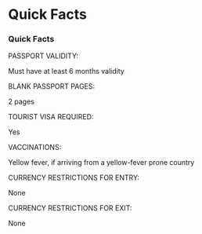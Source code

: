 # Quick Facts

### Quick Facts

PASSPORT VALIDITY:

Must have at least 6 months validity

BLANK PASSPORT PAGES:

2 pages

TOURIST VISA REQUIRED:

Yes

VACCINATIONS:

Yellow fever, if arriving from a yellow-fever prone country

CURRENCY RESTRICTIONS FOR ENTRY:

None

CURRENCY RESTRICTIONS FOR EXIT:

None
